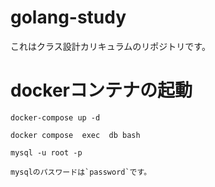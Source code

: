 # golang-study
これはクラス設計カリキュラムのリポジトリです。

# dockerコンテナの起動
```
docker-compose up -d

docker compose  exec  db bash

mysql -u root -p

mysqlのパスワードは`password`です。

```